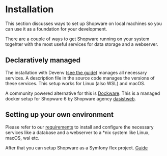 # Installation

This section discusses ways to set up Shopware on local machines so you can use it as a foundation for your development.

There are a couple of ways to get Shopware running on your system togehter with the most useful services for data storage and a webserver.

## Declaratively managed

The installation with Devenv ([see the guide](devenv.md)) manages all necessary services. A description file in the source code manages the versions of these services.
This setup works for Linux (also WSL) and macOS.

A community powered alternative for this is [Dockware](community/dockware.md).
This is a managed docker setup for Shopware 6 by Shopware agency [dasistweb](https://www.dasistweb.de/).

## Setting up your own environment

Please refer to our [requirements](requirements.md) to install and configure the necessary services
like a database and a webserver to a *nix system like Linux, macOS, wsl etc.

After that you can setup Shopware as a Symfony flex project. [Guide](template.md)
